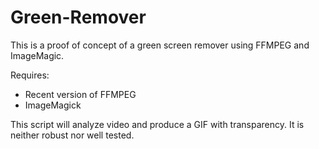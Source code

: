 # Green-Remover
This is a proof of concept of a green screen remover using FFMPEG and ImageMagic.

Requires:
 * Recent version of FFMPEG
 * ImageMagick
 
This script will analyze video and produce a GIF with transparency. It is neither robust nor well tested.
